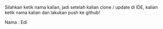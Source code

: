 Silahkan ketik nama kalian, jadi setelah kalian clone / update di IDE, kalian ketik nama kalian dan lakukan push ke github!

Nama : Edi